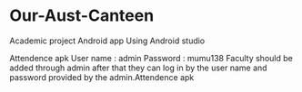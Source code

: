 # Our-Aust-Canteen
Academic project Android app Using Android studio


Attendence apk
                  User name : admin
                  Password : mumu138
                  Faculty should be added through admin after that they can log in by the user name 
                  and password provided by the admin.Attendence apk
               
